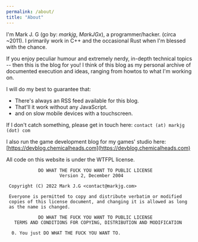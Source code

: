 ```yaml
---
permalink: /about/
title: "About"
---
```


I'm Mark J. G (go by: *markjg*, *MarkJGx*), a programmer/hacker. (circa ~2011). I primarily work in C++ and the occasional Rust when I'm blessed with the chance.

If you enjoy peculiar humour and extremely nerdy, in-depth technical topics -- then this is the blog for you! I think of this blog as my personal archive of documented execution and ideas, ranging from howtos to what I'm working on. 

I will do my best to guarantee that:
* There's always an RSS feed available for this blog.
* That'll it work without any JavaScript. 
* and on slow mobile devices with a touchscreen. 

If I don't catch something, please get in touch here: `contact (at) markjg (dot) com`

I also run the game development blog for my games' studio here:
[https://devblog.chemicalheads.com](https://devblog.chemicalheads.com)

All code on this website is under the WTFPL license.

```
            DO WHAT THE FUCK YOU WANT TO PUBLIC LICENSE
                    Version 2, December 2004

 Copyright (C) 2022 Mark J.G <contact@markjg.com>

 Everyone is permitted to copy and distribute verbatim or modified
 copies of this license document, and changing it is allowed as long
 as the name is changed.

            DO WHAT THE FUCK YOU WANT TO PUBLIC LICENSE
   TERMS AND CONDITIONS FOR COPYING, DISTRIBUTION AND MODIFICATION

  0. You just DO WHAT THE FUCK YOU WANT TO.
```
